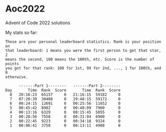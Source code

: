 # Aoc2022
Advent of Code 2022 solutions

My stats so far:

    These are your personal leaderboard statistics. Rank is your position on 
    that leaderboard: 1 means you were the first person to get that star, 2 
    means the second, 100 means the 100th, etc. Score is the number of points 
    you got for that rank: 100 for 1st, 99 for 2nd, ..., 1 for 100th, and 0 
    otherwise.
    
          -------Part 1--------   -------Part 2--------
    Day       Time  Rank  Score       Time  Rank  Score
      8   20:16:23  65157     0   21:16:15  59182     0
      7   07:20:39  30408     0   19:48:15  59172     0
      6   00:24:15  12691     0   00:25:56  11652     0
      5   00:45:42  8982      0   00:48:09  7960      0
      4   00:13:16  6329      0   00:15:45  5055      0
      3   00:20:56  7558      0   00:31:04  6900      0
      2   00:22:45  9223      0   00:34:18  9324      0
      1   00:06:41  3750      0   00:13:11  4908      0
